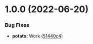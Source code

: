 # 1.0.0 (2022-06-20)


### Bug Fixes

* **potato:** Work ([51440c4](https://github.com/MarisaRichmond94/RichmondUI/commit/51440c4cbdd6b5c4ab6af90878f949acf60b3a4c))
